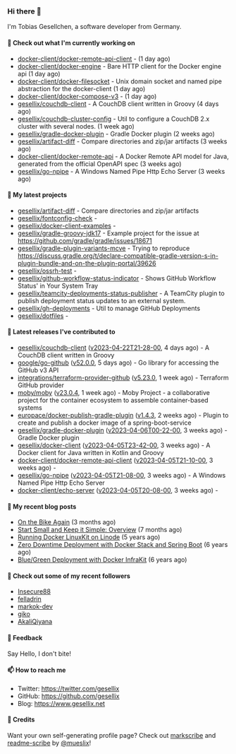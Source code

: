 ### Hi there 👋

I'm Tobias Gesellchen, a software developer from Germany.

#### 👷 Check out what I'm currently working on

- [docker-client/docker-remote-api-client](https://github.com/docker-client/docker-remote-api-client) -  (1 day ago)
- [docker-client/docker-engine](https://github.com/docker-client/docker-engine) - Bare HTTP client for the Docker engine api (1 day ago)
- [docker-client/docker-filesocket](https://github.com/docker-client/docker-filesocket) - Unix domain socket and named pipe abstraction for the docker-client (1 day ago)
- [docker-client/docker-compose-v3](https://github.com/docker-client/docker-compose-v3) -  (1 day ago)
- [gesellix/couchdb-client](https://github.com/gesellix/couchdb-client) - A CouchDB client written in Groovy (4 days ago)
- [gesellix/couchdb-cluster-config](https://github.com/gesellix/couchdb-cluster-config) - Util to configure a CouchDB 2.x cluster with several nodes. (1 week ago)
- [gesellix/gradle-docker-plugin](https://github.com/gesellix/gradle-docker-plugin) - Gradle Docker plugin (2 weeks ago)
- [gesellix/artifact-diff](https://github.com/gesellix/artifact-diff) - Compare directories and zip/jar artifacts (3 weeks ago)
- [docker-client/docker-remote-api](https://github.com/docker-client/docker-remote-api) - A Docker Remote API model for Java, generated from the official OpenAPI spec (3 weeks ago)
- [gesellix/go-npipe](https://github.com/gesellix/go-npipe) - A Windows Named Pipe Http Echo Server (3 weeks ago)

#### 🌱 My latest projects

- [gesellix/artifact-diff](https://github.com/gesellix/artifact-diff) - Compare directories and zip/jar artifacts
- [gesellix/fontconfig-check](https://github.com/gesellix/fontconfig-check) - 
- [gesellix/docker-client-examples](https://github.com/gesellix/docker-client-examples) - 
- [gesellix/gradle-groovy-jdk17](https://github.com/gesellix/gradle-groovy-jdk17) - Example project for the issue at https://github.com/gradle/gradle/issues/18671
- [gesellix/gradle-plugin-variants-mcve](https://github.com/gesellix/gradle-plugin-variants-mcve) - Trying to reproduce https://discuss.gradle.org/t/declare-compatible-gradle-version-s-in-plugin-bundle-and-on-the-plugin-portal/39626
- [gesellix/ossrh-test](https://github.com/gesellix/ossrh-test) - 
- [gesellix/github-workflow-status-indicator](https://github.com/gesellix/github-workflow-status-indicator) - Shows GitHub Workflow Status&#39; in Your System Tray
- [gesellix/teamcity-deployments-status-publisher](https://github.com/gesellix/teamcity-deployments-status-publisher) - A TeamCity plugin to publish deployment status updates to an external system.
- [gesellix/gh-deployments](https://github.com/gesellix/gh-deployments) - Util to manage GitHub Deployments
- [gesellix/dotfiles](https://github.com/gesellix/dotfiles) - 

#### 🔭 Latest releases I've contributed to

- [gesellix/couchdb-client](https://github.com/gesellix/couchdb-client) ([v2023-04-22T21-28-00](https://github.com/gesellix/couchdb-client/releases/tag/v2023-04-22T21-28-00), 4 days ago) - A CouchDB client written in Groovy
- [google/go-github](https://github.com/google/go-github) ([v52.0.0](https://github.com/google/go-github/releases/tag/v52.0.0), 5 days ago) - Go library for accessing the GitHub v3 API
- [integrations/terraform-provider-github](https://github.com/integrations/terraform-provider-github) ([v5.23.0](https://github.com/integrations/terraform-provider-github/releases/tag/v5.23.0), 1 week ago) - Terraform GitHub provider
- [moby/moby](https://github.com/moby/moby) ([v23.0.4](https://github.com/moby/moby/releases/tag/v23.0.4), 1 week ago) - Moby Project - a collaborative project for the container ecosystem to assemble container-based systems
- [europace/docker-publish-gradle-plugin](https://github.com/europace/docker-publish-gradle-plugin) ([v1.4.3](https://github.com/europace/docker-publish-gradle-plugin/releases/tag/v1.4.3), 2 weeks ago) - Plugin to create and publish a docker image of a spring-boot-service
- [gesellix/gradle-docker-plugin](https://github.com/gesellix/gradle-docker-plugin) ([v2023-04-06T00-22-00](https://github.com/gesellix/gradle-docker-plugin/releases/tag/v2023-04-06T00-22-00), 3 weeks ago) - Gradle Docker plugin
- [gesellix/docker-client](https://github.com/gesellix/docker-client) ([v2023-04-05T23-42-00](https://github.com/gesellix/docker-client/releases/tag/v2023-04-05T23-42-00), 3 weeks ago) - A Docker client for Java written in Kotlin and Groovy
- [docker-client/docker-remote-api-client](https://github.com/docker-client/docker-remote-api-client) ([v2023-04-05T21-10-00](https://github.com/docker-client/docker-remote-api-client/releases/tag/v2023-04-05T21-10-00), 3 weeks ago) - 
- [gesellix/go-npipe](https://github.com/gesellix/go-npipe) ([v2023-04-05T21-08-00](https://github.com/gesellix/go-npipe/releases/tag/v2023-04-05T21-08-00), 3 weeks ago) - A Windows Named Pipe Http Echo Server
- [docker-client/echo-server](https://github.com/docker-client/echo-server) ([v2023-04-05T20-08-00](https://github.com/docker-client/echo-server/releases/tag/v2023-04-05T20-08-00), 3 weeks ago) - 

#### 📜 My recent blog posts

- [On the Bike Again](https://www.gesellix.net/post/on-the-bike-again/) (3 months ago)
- [Start Small and Keep it Simple: Overview](https://www.gesellix.net/post/start-small-keep-it-simple-overview/) (7 months ago)
- [Running Docker LinuxKit on Linode](https://www.gesellix.net/post/running-docker-linuxkit-on-linode/) (5 years ago)
- [Zero Downtime Deployment with Docker Stack and Spring Boot](https://www.gesellix.net/post/zero-downtime-deployment-with-docker-stack-and-spring-boot/) (6 years ago)
- [Blue/Green Deployment with Docker InfraKit](https://www.gesellix.net/post/blue-green-deployment-with-docker-infrakit/) (6 years ago)



#### 👯 Check out some of my recent followers

- [Insecure88](https://github.com/Insecure88)
- [felladrin](https://github.com/felladrin)
- [markok-dev](https://github.com/markok-dev)
- [giko](https://github.com/giko)
- [AkaliQiyana](https://github.com/AkaliQiyana)

#### 💬 Feedback

Say Hello, I don't bite!

#### 📫 How to reach me

- Twitter: https://twitter.com/gesellix
- GitHub: https://github.com/gesellix
- Blog: https://www.gesellix.net

#### 🙇 Credits

Want your own self-generating profile page? Check out [markscribe](https://github.com/muesli/markscribe)
and [readme-scribe](https://github.com/muesli/readme-scribe) by [@mueslix](https://twitter.com/mueslix)!
